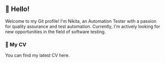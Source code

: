 ## 👋 Hello!

Welcome to my Git profile! I'm Nikita, an Automation Tester with a passion for quality assurance and test automation. Currently, I'm actively looking for new opportunities in the field of software testing.

### 📄 My CV

You can find my latest CV here.

<!--
**nkondrakhin/nkondrakhin** is a ✨ _special_ ✨ repository because its `README.md` (this file) appears on your GitHub profile.

Here are some ideas to get you started:

- 🔭 I’m currently working on ...
- 🌱 I’m currently learning ...
- 👯 I’m looking to collaborate on ...
- 🤔 I’m looking for help with ...
- 💬 Ask me about ...
- 📫 How to reach me: ...
- 😄 Pronouns: ...
- ⚡ Fun fact: ...
-->

